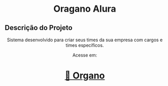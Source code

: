 <h1 align="center">Oragano Alura</h1>

## Descrição do Projeto
<p align="center">Sistema desenvolvido para criar seus times da sua empresa com cargos e times específicos.</p>

<p align="center">Acesse em:</p>
<h1 align="center">
    <a href="new-organo2.vercel.app">🔗 Organo</a>
</h1>
